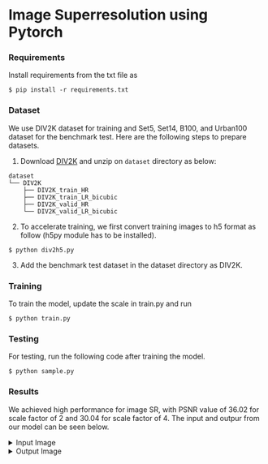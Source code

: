 # Image Superresolution using Pytorch


### Requirements
Install requirements from the txt file as
```shell
$ pip install -r requirements.txt
```


### Dataset
We use DIV2K dataset for training and Set5, Set14, B100, and Urban100 dataset for the benchmark test. Here are the following steps to prepare datasets.

1. Download [DIV2K](https://data.vision.ee.ethz.ch/cvl/DIV2K) and unzip on `dataset` directory as below:
  ```
  dataset
  └── DIV2K
      ├── DIV2K_train_HR
      ├── DIV2K_train_LR_bicubic
      ├── DIV2K_valid_HR
      └── DIV2K_valid_LR_bicubic
  ```
2. To accelerate training, we first convert training images to h5 format as follow (h5py module has to be installed).
```shell
$ python div2h5.py
```

3. Add the benchmark test dataset in the dataset directory as DIV2K.

### Training
To train the model, update the scale in train.py and run       
 ```shell
$ python train.py
```

### Testing
For testing, run the following code after training the model.
```shell
$ python sample.py
```

### Results
We achieved high performance for image SR, with PSNR value of 36.02 for scale factor of 2 and 30.04 for scale factor of 4. The input and outpur from our model can be seen below.

<details>
<summary>Input Image</summary>
<p align="center">
  <img width="800" src="assets/input.png">
  <img width="700" height="500" src="assets/1.png">
</p>
</details>
<details>
<summary>Output Image</summary>
<p align="center">
  <img width="800" src="assets/input.png">
  <img width="700" height="500" src="assets/output1.png">
</p>
</details>







 
